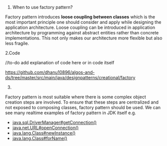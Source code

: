 1. When to use factory pattern?

Factory pattern introduces **loose coupling between classes** which is the most important principle one should consider and apply while designing the application architecture. Loose coupling can be introduced in application architecture by programming against abstract entities rather than concrete implementations. This not only makes our architecture more flexible but also less fragile.

2.Code

//to-do add explanation of code here or in code itself

https://github.com/dhanu10896/algos-and-ds/tree/master/src/main/java/designpatterns/creational/factory

3.

Factory pattern is most suitable where there is some complex object creation steps are involved. To ensure that these steps are centralized and not exposed to composing classes, factory pattern should be used. We can see many realtime examples of factory pattern in JDK itself e.g.

- [java.sql.DriverManager#getConnection()](https://docs.oracle.com/javase/10/docs/api/java/sql/DriverManager.html#getConnection%28java.lang.String%29)
- [java.net.URL#openConnection()](https://docs.oracle.com/javase/10/docs/api/java/net/URL.html#openConnection%28%29)
- [java.lang.Class#newInstance()](https://docs.oracle.com/javase/10/docs/api/java/lang/Class.html#newInstance%28%29)
- [java.lang.Class#forName()](https://docs.oracle.com/javase/10/docs/api/java/lang/Class.html#forName%28java.lang.String%29)